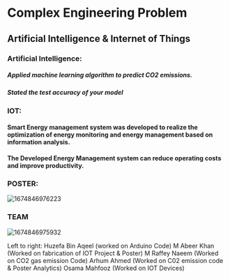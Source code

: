 # Complex Engineering Problem 

## Artificial Intelligence & Internet of Things

### Artificial Intelligence:
##### Applied machine learning algorithm to predict CO2 emissions.
##### Stated the test accuracy of your model

### IOT:
#### Smart Energy management system was developed to realize the optimization of energy monitoring and energy management based on information analysis.
#### The Developed Energy Management system can reduce operating costs and improve productivity.

### POSTER:


![1674846976223](https://github.com/mabeerkhan/Ai-IoT-CEP/assets/129393051/b74a976a-6b1a-4af8-b006-dad3a5b6f53d)


### TEAM

![1674846975932](https://github.com/mabeerkhan/Ai-IoT-CEP/assets/129393051/34c38bf2-5305-40d6-b563-9b1c0903c02d)

Left to right:
Huzefa Bin Aqeel (worked on Arduino Code)
M Abeer Khan (Worked on fabrication of IOT Project & Poster)
M Raffey Naeem (Worked on CO2 gas emission Code)
Arhum Ahmed (Worked on C02 emission code & Poster Analytics) 
Osama Mahfooz (Worked on IOT Devices)
